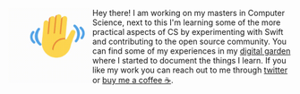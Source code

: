 <img align=left width=150 
     src="https://github.com/nbelzer/nbelzer/blob/master/waving-hand.gif">

Hey there! I am working on my masters in Computer Science, next to this I'm learning some of the more practical aspects of CS by experimenting with Swift and contributing to the open source community. You can find some of my experiences in my [digital garden](https://notes.nickbelzer.me) where I started to document the things I learn. If you like my work you can reach out to me through [twitter](https://twitter.com/nickbelzer) or [buy me a coffee ☕️](https://buymeacoff.ee/nbelzer).
